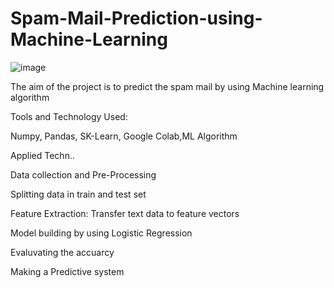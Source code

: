 # Spam-Mail-Prediction-using-Machine-Learning

![image](https://user-images.githubusercontent.com/102817921/183602288-afdaacf6-8e49-43ca-9fdc-c024cdbb41f1.png)

The aim of the project is to predict the spam mail by using Machine learning algorithm 

Tools and Technology Used:

Numpy, Pandas, SK-Learn, Google Colab,ML Algorithm 

Applied Techn..

Data collection and Pre-Processing 

Splitting data in train and test set 

Feature Extraction: Transfer text data to feature vectors 

Model building by using Logistic Regression 

Evaluvating the accuarcy 

Making a Predictive system
